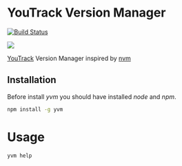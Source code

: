 # YouTrack Version Manager

[![Build Status](https://travis-ci.org/maksimr/yvm.svg?branch=master)](https://travis-ci.org/maksimr/yvm)

![](http://3.bp.blogspot.com/-VIg3py0drw0/UEJ9xPvA1OI/AAAAAAAAAXw/NOZ85LPLVoE/s1600/ANIMAL%20BIKES%20(7).jpg)

[YouTrack](http://jetbrains.com/youtrack) Version Manager inspired by [nvm](https://github.com/creationix/nvm)


## Installation

Before install *yvm* you should have installed *node* and *npm*.

```sh
npm install -g yvm
```


# Usage


```sh
yvm help
```
